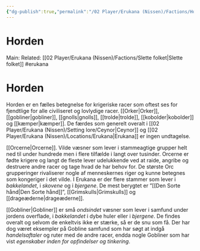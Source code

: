 ```yaml
---
{"dg-publish":true,"permalink":"/02 Player/Erukana (Nissen)/Factions/Horden/","tags":["Erukana"]}
---
```



# Horden
Main:
Related: [[02 Player/Erukana (Nissen)/Factions/Slette folket\|Slette folket]]
#erukana 

# Horden 
Horden er en fælles betegnelse for krigeriske racer som oftest ses for fjendtlige for alle civiliseret og lovlydige racer. [[Orker\|Orker]], [[gobliner\|gobliner]], [[gnolls\|gnolls]], [[trolde\|trolde]], [[kobolder\|kobolder]] og [[kæmper\|kæmper]]. De færdes som generelt overalt i [[02 Player/Erukana (Nissen)/Setting lore/Ceynor\|Ceynor]] og [[02 Player/Erukana (Nissen)/Locations/Erukana\|Erukana]] er ingen undtagelse. 

[[Orcerne\|Orcerne]]. Vilde væsner som lever i stammeagtige grupper helt ned til under hundrede men i flere tilfælde i langt over tusinder. Orcerne er fødte krigere og langt de fleste lever udelukkende ved at raide, angribe og destruere andre racer og tage hvad de har behov for. De største Orc grupperinger rivaliserer nogle af menneskernes riger og kunne betegnes som kongeriger i det vilde. I Erukana er der flere stammer som lever i *bakkelandet*, i *skovene* og i *bjergene*. De mest berygtet er ”[[Den Sorte hånd\|Den Sorte hånd]]”, [[Grimskulls\|Grimskulls]] og [[drageæderne\|drageæderne]].

[[Gobliner\|Gobliner]] er små *ondsindet* væsner som lever i samfund under jordens overflade, i *bakkelandet* i dybe huler eller i *bjergene*. De findes overalt og selvom de enkeltvis ikke er stærke, så er de snu som få. Der har dog været eksempler på Gobline samfund som har søgt at indgå *handelsaftaler* og ruter med de andre racer, endda nogle Gobliner som har vist *egenskaber inden for opfindelser og tinkering*.